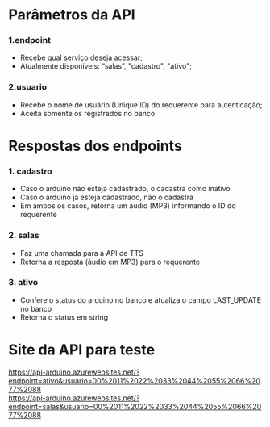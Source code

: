 # Parâmetros da API 
### 1.endpoint 
  - Recebe qual serviço deseja acessar;
  - Atualmente disponíveis: “salas”, "cadastro", "ativo";
### 2.usuario 
  - Recebe o nome de usuário (Unique ID) do requerente para autenticação;
  - Aceita somente os registrados no banco 

# Respostas dos endpoints 
### 1. cadastro 
  - Caso o arduino não esteja cadastrado, o cadastra como inativo
  - Caso o arduino já esteja cadastrado,  não o cadastra
  - Em ambos os casos, retorna um áudio (MP3) informando o ID do requerente
### 2. salas 
  - Faz uma chamada para a API de TTS
  - Retorna a resposta (áudio em  MP3) para o requerente 
### 3. ativo 
  - Confere o status do arduino no banco e atualiza o campo LAST_UPDATE no banco 
  - Retorna o status em string

# Site da API para teste
https://api-arduino.azurewebsites.net/?endpoint=ativo&usuario=00%2011%2022%2033%2044%2055%2066%2077%2088 <br>
https://api-arduino.azurewebsites.net/?endpoint=salas&usuario=00%2011%2022%2033%2044%2055%2066%2077%2088
